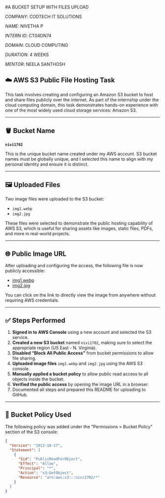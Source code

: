 #A BUCKET SETUP WITH FILES UPLOAD

*COMPANY*: CODTECH IT SOLUTIONS

*NAME*: NIVETHA P

*INTERN ID*: CT04DN74

*DOMAIN*: CLOUD COMPUTING

*DURATION*: 4 WEEKS

*MENTOR*: NEELA SANTHOSH


## ☁️ AWS S3 Public File Hosting Task

This task involves creating and configuring an Amazon S3 bucket to host and share files publicly over the internet. As part of the internship under the cloud computing domain, this task demonstrates hands-on experience with one of the most widely used cloud storage services: Amazon S3.

---

## 🪣 Bucket Name

**`nivi1702`**

This is the unique bucket name created under my AWS account. S3 bucket names must be globally unique, and I selected this name to align with my personal identity and ensure it is distinct.

---

## 🖼️ Uploaded Files

Two image files were uploaded to the S3 bucket:
- `img1.webp`
- `img2.jpg`

These files were selected to demonstrate the public hosting capability of AWS S3, which is useful for sharing assets like images, static files, PDFs, and more in real-world projects.

---

## 🌐 Public Image URL

After uploading and configuring the access, the following file is now publicly accessible:
- [img1.webp](https://nivi1702.s3.us-east-1.amazonaws.com/img1.webp)
- [img2.jpg](https://nivi1702.s3.us-east-1.amazonaws.com/img2.jpg)

You can click on the link to directly view the image from anywhere without requiring AWS credentials.

---

## ✅ Steps Performed

1. **Signed in to AWS Console** using a new account and selected the S3 service.
2. **Created a new S3 bucket** named `nivi1702`, making sure to select the appropriate region (US East - N. Virginia).
3. **Disabled “Block All Public Access”** from bucket permissions to allow file sharing.
4. **Uploaded image files** `img1.webp` and `img2.jpg` using the AWS S3 console.
5. **Manually applied a bucket policy** to allow public read access to all objects inside the bucket.
6. **Verified the public access** by opening the image URL in a browser.
7. Documented all steps and prepared this README for uploading to GitHub.

---

## 🔐 Bucket Policy Used

The following policy was added under the "Permissions > Bucket Policy" section of the S3 console:

```json
{
  "Version": "2012-10-17",
  "Statement": [
    {
      "Sid": "PublicReadForObject",
      "Effect": "Allow",
      "Principal": "*",
      "Action": "s3:GetObject",
      "Resource": "arn:aws:s3:::nivi1702/*"
    }
  ]
}

